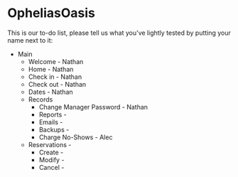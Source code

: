 # OpheliasOasis
This is our to-do list, please tell us what you've lightly tested by putting your name next to it:

- Main
  - Welcome - Nathan
  - Home - Nathan
  - Check in - Nathan
  - Check out - Nathan
  - Dates - Nathan
  - Records
    - Change Manager Password - Nathan
    - Reports - 
    - Emails - 
    - Backups - 
    - Charge No-Shows - Alec
  - Reservations - 
    - Create -
    - Modify - 
    - Cancel - 




